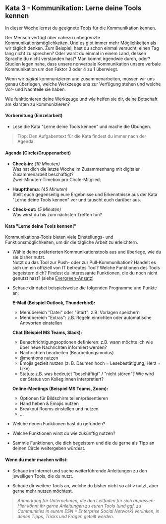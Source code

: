 ## Kata 3 - Kommunikation: Lerne deine Tools kennen

In dieser Woche lernst du geeignete Tools für die Kommunikation kennen.

Der Mensch verfügt über nahezu unbegrenzte Kommunikationsmöglichkeiten.
Und es gibt immer mehr Möglichkeiten als wir täglich denken. Zum
Beispiel, hast du schon einmal versucht, einen Tag lang nicht zu
sprechen? Oder warst du einmal in einem Land, dessen Sprache du nicht
verstanden hast? Man kommt irgendwie durch, oder? Studien legen nahe,
dass unsere nonverbale Kommunikation unsere verbale Kommunikation um den
Faktor 3 oder 4 zu 1 überwiegt.

Wenn wir *digital* kommunizieren und zusammenarbeiten, müssen wir uns
genau überlegen, welche Werkzeuge uns zur Verfügung stehen und welche
Vor- und Nachteile sie haben.

Wie funktionieren deine Werkzeuge und wie helfen sie dir, deine
Botschaft am klarsten zu kommunizieren?

#### Vorbereitung (Einzelarbeit)

- Lese die Kata "Lerne deine Tools kennen" und mache die Übungen.
> Tipp: Den Aufgabentext für die Kata findest du immer nach der Agenda.

#### Agenda (Circle/Gruppenarbeit)

- **Check-in:** *(10 Minuten)*  
  Was hat dich die letzte Woche im Zusammenhang mit digitaler
  Zusammenarbeit beschäftigt?  
  Zwei-Minuten-Timebox pro Circle-Mitglied.
  
- **Hauptthema**: *(45 Minuten)*  
  Stellt euch gegenseitig eure Ergebnisse und Erkenntnisse aus der Kata
  "Lerne deine Tools kennen" vor und tauscht euch darüber aus.

- **Check-out:** *(5 Minuten)*  
  Was wirst du bis zum nächsten Treffen tun?

#### Kata "Lerne deine Tools kennen!"

Kommunikations-Tools bieten viele Einstellungs- und
Funktionsmöglichkeiten, um dir die tägliche Arbeit zu erleichtern.

- Wähle deine präferierten Kommunikationstools aus und überlege, wie du
  sie bisher nutzt.  
  Nutzt du das Tool zur Push- oder zur Pull-Kommunikation? Handelt es
  sich um ein offiziell von IT betreutes Tool? Welche Funktionen des
  Tools begeistern dich? Findest du interessante Funktionen, die du noch
  nicht genutzt hast? (siehe [Evergreen-Ansatz](\5-02-Theorie-Kommunikation/#evergreen-ansatz))

- Schaue dir dabei beispielsweise die folgenden Programme und Punkte an:

  **E-Mail (Beispiel Outlook, Thunderbird):**
  - Menübereich "Datei" oder "Start": z.B. Vorlagen speichern
  - Menübereich "Extras": z.B. Regeln einrichten oder automatische
  Antworten einstellen

  **Chat (Beispiel MS Teams, Slack):**
  - Benachrichtigungsoptionen definieren: z.B. wann möchte ich wie über
  neue Nachrichten informiert werden?
  - Nachrichten bearbeiten (Bearbeitungsmodus)
  - @mentions nutzen
  - Emojis gezielt nutzen (z. B. Daumen hoch = Lesebestätigung, Herz =
  Like)
  - Status: z.B. was bedeutet "beschäftigt" / "nicht stören"? Wie wird
  der Status von Kolleg:innen interpretiert?
  
  **Online-Meetings (Beispiel MS Teams, Zoom):**
  - Optionen für Bildschirm teilen/präsentieren
  - Hand heben & Emojis nutzen
  - Breakout Rooms einstellen und nutzen
  - ...

- Welche neuen Funktionen hast du gefunden?

- Welche Funktionen wirst du wie zukünftig nutzen?

- Sammle Funktionen, die dich begeistern und die du gerne als Tipp an
  deinen Circle weitergeben würdest.

#### Wenn du mehr machen willst: 

- Schaue im Internet und suche weiterführende Anleitungen zu den
  jeweiligen Tools, die du nutzt.

- Schaue dir weitere Tools an, welche du bisher nicht so aktiv nutzt,
  aber gerne mehr nutzen möchtest.

>*Anmerkung für Unternehmen, die den Leitfaden für sich anpassen:*  
>*Hier könnt ihr gerne Anleitungen zu euren Tools (und ggf. zu
Communities in eurem ESN = Enterprise Social Network) verlinken, in
denen Tipps, Tricks und Fragen geteilt werden.*
